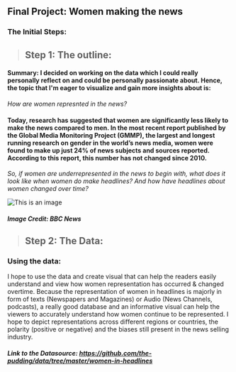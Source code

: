 ## Final Project: Women making the news

### The Initial Steps: 
> ## Step 1: The outline:
#### Summary: I decided on working on the data which I could really personally reflect on and could be personally passionate about. Hence, the topic that I'm eager to visualize and gain more insights about is:

_How are women represnted in the news?_
#### Today, research has suggested that women are significantly less likely to make the news compared to men. In the most recent report published by the Global Media Monitoring Project (GMMP), the largest and longest running research on gender in the world’s news media, women were found to make up just 24% of news subjects and sources reported. According to this report, this number has not changed since 2010. 

_So, if women are underrepresented in the news to begin with, what does it look like when women do make headlines? 
And how have headlines about women changed over time?_

![This is an image](https://cdn.substack.com/image/fetch/w_600,h_314,c_fill,f_auto,q_auto:good,fl_progressive:steep/https%3A%2F%2Fbucketeer-e05bbc84-baa3-437e-9518-adb32be77984.s3.amazonaws.com%2Fpublic%2Fimages%2Fc2acbc7f-d9b5-49be-ba39-ca849c24cb9d_1024x576.png)
##### Image Credit: BBC News

> ## Step 2: The Data:
### Using the data:
I hope to use the data and create visual that can help the readers easily understand and view how women representation has occurred & changed overtime. Because the representation of women in headlines is majorly in form of texts (Newspapers and Magazines) or Audio (News Channels, podcasts), a really good database and an informative visual can help the viewers to accurately understand how women continue to be represented. I hope to depict representations across different regions or countries, the polarity (positive or negative) and the biases still present in the news selling industry.

##### Link to the Datasource:  https://github.com/the-pudding/data/tree/master/women-in-headlines


